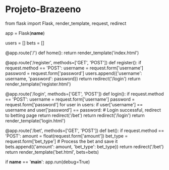 # Projeto-Brazeeno
from flask import Flask, render_template, request, redirect

app = Flask(__name__)

users = []
bets = []

@app.route('/')
def home():
    return render_template('index.html')

@app.route('/register', methods=['GET', 'POST'])
def register():
    if request.method == 'POST':
        username = request.form['username']
        password = request.form['password']
        users.append({'username': username, 'password': password})
        return redirect('/login')
    return render_template('register.html')

@app.route('/login', methods=['GET', 'POST'])
def login():
    if request.method == 'POST':
        username = request.form['username']
        password = request.form['password']
        for user in users:
            if user['username'] == username and user['password'] == password:
                # Login successful, redirect to betting page
                return redirect('/bet')
        return redirect('/login')
    return render_template('login.html')

@app.route('/bet', methods=['GET', 'POST'])
def bet():
    if request.method == 'POST':
        amount = float(request.form['amount'])
        bet_type = request.form['bet_type']
        # Process the bet and save it
        bets.append({'amount': amount, 'bet_type': bet_type})
        return redirect('/bet')
    return render_template('bet.html', bets=bets)

if __name__ == '__main__':
    app.run(debug=True)
